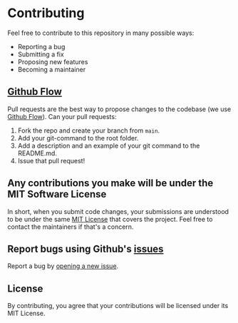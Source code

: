 # Contributing

Feel free to contribute to this repository in many possible ways:

- Reporting a bug
- Submitting a fix
- Proposing new features
- Becoming a maintainer

## [Github Flow](https://guides.github.com/introduction/flow/index.html)

Pull requests are the best way to propose changes to the codebase (we use [Github Flow](https://guides.github.com/introduction/flow/index.html)). Can your pull requests:

1. Fork the repo and create your branch from `main`.
2. Add your git-command to the root folder.
3. Add a description and an example of your git command to the README.md.
4. Issue that pull request!

## Any contributions you make will be under the MIT Software License

In short, when you submit code changes, your submissions are understood to be under the same [MIT License](http://choosealicense.com/licenses/mit/) that covers the project. Feel free to contact the maintainers if that's a concern.

## Report bugs using Github's [issues](https://github.com/briandk/transcriptase-atom/issues)

Report a bug by [opening a new issue](https://github.com/KunzManuel/git-commands/issues/new).

## License

By contributing, you agree that your contributions will be licensed under its MIT License.
